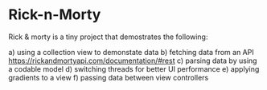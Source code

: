 # Rick-n-Morty

Rick & morty is a tiny project that demostrates the following:

a) using a collection view to demonstate data
b) fetching data from an API https://rickandmortyapi.com/documentation/#rest
c) parsing data by using a codable model
d) switching threads for better UI performance
e) applying gradients to a view
f) passing data between view controllers
